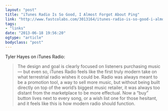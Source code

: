 ```yaml
---
layout: "post"
title: "iTunes Radio Is So Good, I Almost Forgot About Ping"
link: "http://www.fastcolabs.com/3013164/itunes-radio-is-so-good-i-almost-forgot-about-ping"
tags: 
- "links"
date: "2013-06-18 19:56:20"
ogtype: "article"
bodyclass: "post"
---
```


Tyler Hayes on iTunes Radio:

> The design and goal is clearly focused on listeners purchasing music — but even so, iTunes Radio feels like the first truly modern take on what terrestrial radio wishes it could be. Radio was always meant to be a promotion tool, a way to sell more music, but without being built directly on top of the world’s biggest music retailer, it was always too distant from the marketplace to be more effectual. Now a “buy” button lives next to every song, or a wish list one for those hesitant, and it feels like this is how modern radio should function.